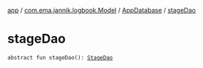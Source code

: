 [app](../../index.md) / [com.ema.jannik.logbook.Model](../index.md) / [AppDatabase](index.md) / [stageDao](./stage-dao.md)

# stageDao

`abstract fun stageDao(): `[`StageDao`](../../com.ema.jannik.logbook.model/-stage-dao/index.md)